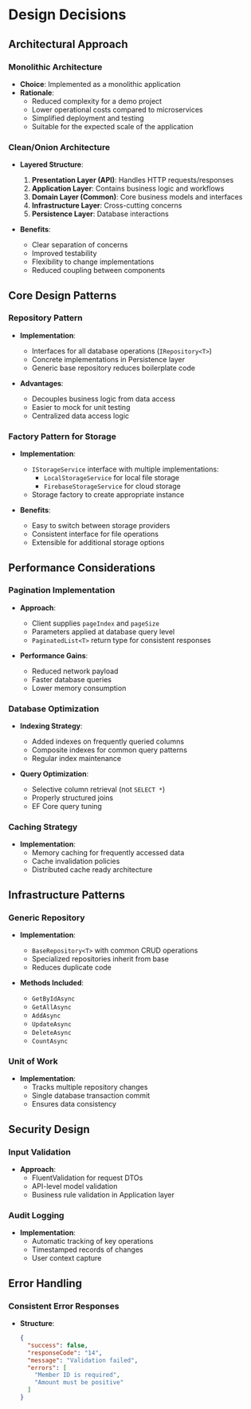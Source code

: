# Design Decisions

## Architectural Approach

### Monolithic Architecture
- **Choice**: Implemented as a monolithic application
- **Rationale**:
  - Reduced complexity for a demo project
  - Lower operational costs compared to microservices
  - Simplified deployment and testing
  - Suitable for the expected scale of the application

### Clean/Onion Architecture
- **Layered Structure**:
  1. **Presentation Layer (API)**: Handles HTTP requests/responses
  2. **Application Layer**: Contains business logic and workflows
  3. **Domain Layer (Common)**: Core business models and interfaces
  4. **Infrastructure Layer**: Cross-cutting concerns
  5. **Persistence Layer**: Database interactions

- **Benefits**:
  - Clear separation of concerns
  - Improved testability
  - Flexibility to change implementations
  - Reduced coupling between components

## Core Design Patterns

### Repository Pattern
- **Implementation**:
  - Interfaces for all database operations (`IRepository<T>`)
  - Concrete implementations in Persistence layer
  - Generic base repository reduces boilerplate code

- **Advantages**:
  - Decouples business logic from data access
  - Easier to mock for unit testing
  - Centralized data access logic

### Factory Pattern for Storage
- **Implementation**:
  - `IStorageService` interface with multiple implementations:
    - `LocalStorageService` for local file storage
    - `FirebaseStorageService` for cloud storage
  - Storage factory to create appropriate instance

- **Benefits**:
  - Easy to switch between storage providers
  - Consistent interface for file operations
  - Extensible for additional storage options

## Performance Considerations

### Pagination Implementation
- **Approach**:
  - Client supplies `pageIndex` and `pageSize`
  - Parameters applied at database query level
  - `PaginatedList<T>` return type for consistent responses

- **Performance Gains**:
  - Reduced network payload
  - Faster database queries
  - Lower memory consumption

### Database Optimization
- **Indexing Strategy**:
  - Added indexes on frequently queried columns
  - Composite indexes for common query patterns
  - Regular index maintenance

- **Query Optimization**:
  - Selective column retrieval (not `SELECT *`)
  - Properly structured joins
  - EF Core query tuning

### Caching Strategy
- **Implementation**:
  - Memory caching for frequently accessed data
  - Cache invalidation policies
  - Distributed cache ready architecture

## Infrastructure Patterns

### Generic Repository
- **Implementation**:
  - `BaseRepository<T>` with common CRUD operations
  - Specialized repositories inherit from base
  - Reduces duplicate code

- **Methods Included**:
  - `GetByIdAsync`
  - `GetAllAsync`
  - `AddAsync`
  - `UpdateAsync`
  - `DeleteAsync`
  - `CountAsync`

### Unit of Work
- **Implementation**:
  - Tracks multiple repository changes
  - Single database transaction commit
  - Ensures data consistency

## Security Design

### Input Validation
- **Approach**:
  - FluentValidation for request DTOs
  - API-level model validation
  - Business rule validation in Application layer

### Audit Logging
- **Implementation**:
  - Automatic tracking of key operations
  - Timestamped records of changes
  - User context capture

## Error Handling

### Consistent Error Responses
- **Structure**:
  ```json
  {
    "success": false,
    "responseCode": "14",
    "message": "Validation failed",
    "errors": [
      "Member ID is required",
      "Amount must be positive"
    ]
  }